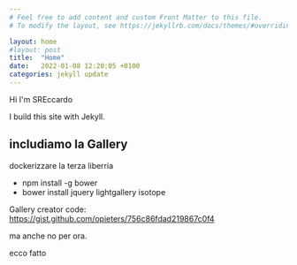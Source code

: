 ```yaml
---
# Feel free to add content and custom Front Matter to this file.
# To modify the layout, see https://jekyllrb.com/docs/themes/#overriding-theme-defaults

layout: home
#layout: post
title:  "Home"
date:   2022-01-08 12:20:05 +0100
categories: jekyll update
---
```


Hi I'm SREccardo

I build this site with Jekyll.

## includiamo la Gallery

dockerizzare la terza liberria

* npm install -g bower
* bower install jquery lightgallery isotope

Gallery creator code: https://gist.github.com/opieters/756c86fdad219867c0f4

ma anche no per ora.


ecco fatto



